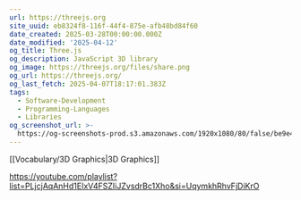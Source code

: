 ```yaml
---
url: https://threejs.org
site_uuid: eb8324f8-116f-44f4-875e-afb48bd84f60
date_created: 2025-03-28T00:00:00.000Z
date_modified: '2025-04-12'
og_title: Three.js
og_description: JavaScript 3D library
og_image: https://threejs.org/files/share.png
og_url: https://threejs.org/
og_last_fetch: 2025-04-07T18:17:01.383Z
tags:
  - Software-Development
  - Programming-Languages
  - Libraries
og_screenshot_url: >-
  https://og-screenshots-prod.s3.amazonaws.com/1920x1080/80/false/be9e40b9672b7d79a68ce0c91d7c97b541c7e742d6681c8ed5f43e55e2401e5b.jpeg
---
```















































[[Vocabulary/3D Graphics|3D Graphics]]

https://youtube.com/playlist?list=PLjcjAqAnHd1EIxV4FSZIiJZvsdrBc1Xho&si=UqymkhRhvFjDiKrO

